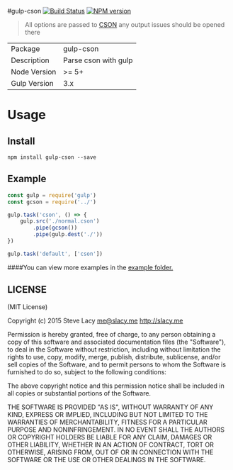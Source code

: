 #gulp-cson
[![Build Status](https://travis-ci.org/stevelacy/gulp-cson.png?branch=master)](https://travis-ci.org/stevelacy/gulp-cson)
[![NPM version](https://badge.fury.io/js/gulp-cson.png)](http://badge.fury.io/js/gulp-cson)

>  All options are passed to [CSON](https://github.com/bevry/cson) any output issues should be opened there

<table>
<tr>
<td>Package</td><td>gulp-cson</td>
</tr>
<tr>
<td>Description</td>
<td>Parse cson with gulp</td>
</tr>
<tr>
<td>Node Version</td>
<td>>= 5+</td>
</tr>
<tr>
<td>Gulp Version</td>
<td>3.x</td>
</tr>
</table>

# Usage

## Install

```
npm install gulp-cson --save
```
## Example
```js
const gulp = require('gulp')
const gcson = require('../')

gulp.task('cson', () => {
	gulp.src('./normal.cson')
		.pipe(gcson())
		.pipe(gulp.dest('./'))
})

gulp.task('default', ['cson'])
```


####You can view more examples in the [example folder.](https://github.com/stevelacy/gulp-cson/tree/master/examples)



## LICENSE

(MIT License)

Copyright (c) 2015 Steve Lacy <me@slacy.me> http://slacy.me

Permission is hereby granted, free of charge, to any person obtaining
a copy of this software and associated documentation files (the
"Software"), to deal in the Software without restriction, including
without limitation the rights to use, copy, modify, merge, publish,
distribute, sublicense, and/or sell copies of the Software, and to
permit persons to whom the Software is furnished to do so, subject to
the following conditions:

The above copyright notice and this permission notice shall be
included in all copies or substantial portions of the Software.

THE SOFTWARE IS PROVIDED "AS IS", WITHOUT WARRANTY OF ANY KIND,
EXPRESS OR IMPLIED, INCLUDING BUT NOT LIMITED TO THE WARRANTIES OF
MERCHANTABILITY, FITNESS FOR A PARTICULAR PURPOSE AND
NONINFRINGEMENT. IN NO EVENT SHALL THE AUTHORS OR COPYRIGHT HOLDERS BE
LIABLE FOR ANY CLAIM, DAMAGES OR OTHER LIABILITY, WHETHER IN AN ACTION
OF CONTRACT, TORT OR OTHERWISE, ARISING FROM, OUT OF OR IN CONNECTION
WITH THE SOFTWARE OR THE USE OR OTHER DEALINGS IN THE SOFTWARE.
